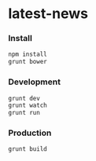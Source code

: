# latest-news

### Install

```sh
npm install
grunt bower
```

### Development

```sh
grunt dev
grunt watch
grunt run
```

### Production

```sh
grunt build
```
